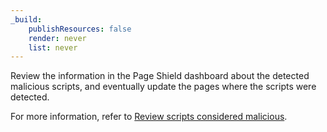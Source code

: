 ```yaml
---
_build:
    publishResources: false
    render: never
    list: never
---
```


Review the information in the Page Shield dashboard about the detected malicious scripts, and eventually update the pages where the scripts were detected.

For more information, refer to [Review scripts considered malicious](/page-shield/use-dashboard/review-malicious-scripts/).
